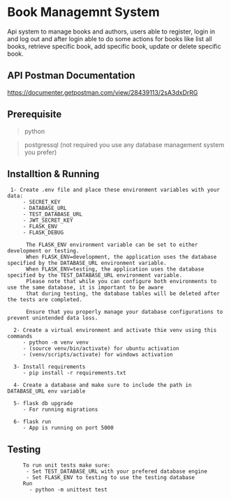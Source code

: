 # Book Managemnt System
Api system to manage books and authors, users able to register, login in and log out and after login able to do some actions for books like
list all books, retrieve specific book, add specific book, update or delete specific book.

## API Postman Documentation
https://documenter.getpostman.com/view/28439113/2sA3dxDrRG

## Prerequisite
>python

>postgressql (not required you use any database management system you prefer)


## Installtion & Running

     1- Create .env file and place these environment variables with your data:
         - SECRET_KEY
         - DATABASE_URL
         - TEST_DATABASE_URL
         - JWT_SECRET_KEY
         - FLASK_ENV
         - FLASK_DEBUG
           
          The FLASK_ENV environment variable can be set to either development or testing.
          When FLASK_ENV=development, the application uses the database specified by the DATABASE_URL environment variable.
          When FLASK_ENV=testing, the application uses the database specified by the TEST_DATABASE_URL environment variable.
          Please note that while you can configure both environments to use the same database, it is important to be aware
          that during testing, the database tables will be deleted after the tests are completed.
          
          Ensure that you properly manage your database configurations to prevent unintended data loss.
               
      2- Create a virtual environment and activate thie venv using this commands
         - python -m venv venv
         - (source venv/bin/activate) for ubuntu activation
         - (venv/scripts/activate) for windows activation
         
      3- Install requirements 
         - pip install -r requirements.txt

      4- Create a database and make sure to include the path in DATABASE_URL env variable
         
      5- flask db upgrade
         - For running migrations
         
      6- flask run
         - App is running on port 5000

  ## Testing

         To run unit tests make sure:
          - Set TEST_DATABASE_URL with your prefered database engine
          - Set FLASK_ENV to testing to use the testing database
         Run  
           - python -m unittest test
       
